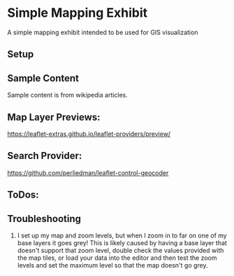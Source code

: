 # Simple Mapping Exhibit

A simple mapping exhibit intended to be used for GIS visualization

## Setup

## Sample Content

Sample content is from wikipedia articles.

## Map Layer Previews:

https://leaflet-extras.github.io/leaflet-providers/preview/

## Search Provider:

https://github.com/perliedman/leaflet-control-geocoder

## ToDos:

## Troubleshooting

1. I set up my map and zoom levels, but when I zoom in to far on one of my base layers it goes grey!
   This is likely caused by having a base layer that doesn't support that zoom level, double check the values provided with the map tiles, or load your data into the editor and then test the zoom levels and set the maximum level so that the map doesn't go grey.
